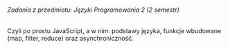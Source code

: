 ###### Zadania z przedmiotu: Języki Programowania 2 (2 semestr)

Czyli po prostu JavaScript, a w nim: podstawy języka, funkcje wbudowane (map, filter, reduce) oraz asynchroniczność.
